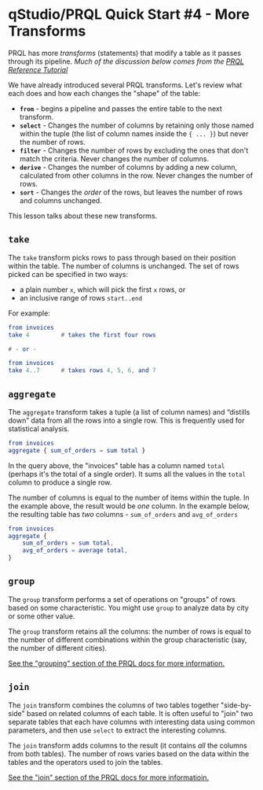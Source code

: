 # qStudio/PRQL Quick Start #4 - More Transforms

PRQL has more _transforms_ (statements) that modify a table
as it passes through its pipeline.
_Much of the discussion below comes from the
[PRQL Reference Tutorial](https://prql-lang.org/book/tutorial/relations.html)_

We have already introduced several PRQL transforms.
Let's review what each does and how each changes the "shape"
of the table:

* **`from`** - begins a pipeline and passes the entire table to
  the next transform.
* **`select`** - Changes the number of columns by retaining only
  those named within the tuple (the list of column names
  inside the `{ ... }`) but never the number of rows.
* **`filter`** - Changes the number of rows by excluding the ones
  that don't match the criteria.
  Never changes the number of columns.
* **`derive`** - Changes the number of columns by adding
  a new column, calculated from other columns in the row.
  Never changes the number of rows.
* **`sort`** - Changes the _order_ of the rows, but
  leaves the number of rows and columns unchanged.

This lesson talks about these new transforms.

## `take`

The `take` transform picks rows to pass through
based on their position within the table.
The number of columns is unchanged.
The set of rows picked can be specified in two ways:

* a plain number `x`, which will pick the first `x` rows, or
* an inclusive range of rows `start..end`

For example:

```elm
from invoices
take 4         # takes the first four rows

# - or -

from invoices
take 4..7      # takes rows 4, 5, 6, and 7
```

## `aggregate`

The `aggregate` transform takes a tuple (a list of column names)
and “distills down” data from all the rows into a single row.
This is frequently used for statistical analysis.

```elm
from invoices
aggregate { sum_of_orders = sum total }
```

In the query above, the "invoices" table has a column named `total`
(perhaps it's the total of a single order).
It sums all the values in the `total` column to produce
a single row.

The number of columns is equal to the number of items within the tuple.
In the example above, the result would be _one_ column.
In the example below, the resulting table has _two_ columns -
`sum_of_orders` and `avg_of_orders`

```elm
from invoices
aggregate {
    sum_of_orders = sum total,
    avg_of_orders = average total,
}
```

## `group`

The `group` transform performs a set of operations on "groups" of rows
based on some characteristic.
You might use `group` to analyze data by city or some other value.

The `group` transform retains all the columns:
the number of rows is equal to the number of different combinations
within the group characteristic (say, the number of different cities).

[See the "grouping" section of the PRQL docs for more information.](https://prql-lang.org/book/tutorial/aggregation.html#grouping)

## `join`

The `join` transform combines the columns of two tables together
"side-by-side" based on related columns of each table.
It is often useful to "join" two separate tables that each have
columns with interesting data using common parameters,
and then use `select` to extract the interesting columns.

The `join` transform adds columns to the result
(it contains _all_ the columns from both tables).
The number of rows varies based on the data within the tables
and the operators used to join the tables.

[See the "join" section of the PRQL docs for more informatioin.](https://prql-lang.org/book/tutorial/relations.html#join-transform)
